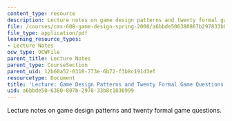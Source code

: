 ```yaml
---
content_type: resource
description: Lecture notes on game design patterns and twenty formal game questions.
file: /courses/cms-608-game-design-spring-2008/a6bbde506380807b297833b8c1036999_MITCMS_608s08_lec05.pdf
file_type: application/pdf
learning_resource_types:
- Lecture Notes
ocw_type: OCWFile
parent_title: Lecture Notes
parent_type: CourseSection
parent_uid: 12b60a52-0318-773e-6b72-f3b8c191d3ef
resourcetype: Document
title: 'Lecture: Game Design Patterns and Twenty Formal Game Questions'
uid: a6bbde50-6380-807b-2978-33b8c1036999
---
```

Lecture notes on game design patterns and twenty formal game questions.

